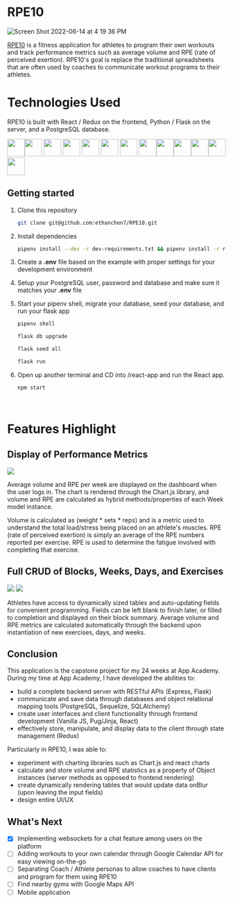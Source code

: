 # RPE10

![Screen Shot 2022-06-14 at 4 19 36 PM](https://user-images.githubusercontent.com/60331384/173704886-584d146f-ba13-4786-9bcc-2c8c622ac432.png)

[RPE10](https://rpe10.herokuapp.com/) is a fitness application for athletes to program their own workouts and track performance metrics such as average volume and RPE (rate of perceived exertion). RPE10's goal is replace the traditional spreadsheets that are often used by coaches to communicate workout programs to their athletes.

# Technologies Used

RPE10 is built with React / Redux on the frontend, Python / Flask on the server, and a PostgreSQL database.

<img src="https://cdn.jsdelivr.net/gh/devicons/devicon/icons/react/react-original.svg" height=40/><img src="https://cdn.jsdelivr.net/gh/devicons/devicon/icons/redux/redux-original.svg" height=40/>
<img  src="https://cdn.jsdelivr.net/gh/devicons/devicon/icons/javascript/javascript-original.svg"  height=40/>
<img src="https://cdn.jsdelivr.net/gh/devicons/devicon/icons/nodejs/nodejs-plain-wordmark.svg" height=40/>
<img src="https://cdn.jsdelivr.net/gh/devicons/devicon/icons/flask/flask-original.svg" height=40/>
            <img src="https://cdn.jsdelivr.net/gh/devicons/devicon/icons/sqlalchemy/sqlalchemy-original.svg" height=40/>
            <img src="https://cdn.jsdelivr.net/gh/devicons/devicon/icons/postgresql/postgresql-original.svg" height=40/>
            <img src="https://cdn.jsdelivr.net/gh/devicons/devicon/icons/python/python-original.svg" height=40/><img  src="https://cdn.jsdelivr.net/gh/devicons/devicon/icons/css3/css3-original.svg"  height=40/><img  src="https://cdn.jsdelivr.net/gh/devicons/devicon/icons/html5/html5-original.svg"  height=40/><img  src="https://cdn.jsdelivr.net/gh/devicons/devicon/icons/git/git-original.svg"  height=40/><img  src="https://cdn.jsdelivr.net/gh/devicons/devicon/icons/vscode/vscode-original.svg"  height=40/><img src="https://cdn.jsdelivr.net/gh/devicons/devicon/icons/docker/docker-original.svg" height=40/>
          

## Getting started
1. Clone this repository

   ```bash
   git clone git@github.com:ethanchen7/RPE10.git
   ```

2. Install dependencies

      ```bash
      pipenv install --dev -r dev-requirements.txt && pipenv install -r requirements.txt
      ```

3. Create a **.env** file based on the example with proper settings for your
   development environment
   
4. Setup your PostgreSQL user, password and database and make sure it matches your **.env** file

5. Start your pipenv shell, migrate your database, seed your database, and run your flask app

   ```bash
   pipenv shell
   ```

   ```bash
   flask db upgrade
   ```

   ```bash
   flask seed all
   ```

   ```bash
   flask run
   ```

6. Open up another terminal and CD into /react-app and run the React app.
   ```bash
   npm start
   ```

<br>

# Features Highlight

## Display of Performance Metrics

![](https://media.giphy.com/media/FFbttmMRi6Xrek9gKd/giphy.gif)

Average volume and RPE per week are displayed on the dashboard when the user logs in. The chart is rendered through the Chart.js library, and volume and RPE are calculated as hybrid methods/properties of each Week model instance.

Volume is calculated as (weight * sets * reps) and is a metric used to understand the total load/stress being placed on an athlete's muscles. RPE (rate of perceived exertion) is simply an average of the RPE numbers reported per exercise. RPE is used to determine the fatigue involved with completing that exercise.

## Full CRUD of Blocks, Weeks, Days, and Exercises

![](https://media.giphy.com/media/vOEPBbxkySi0clP2Tm/giphy.gif)
![](https://media.giphy.com/media/MHXtQDasQ3sad6hQ0a/giphy.gif)

Athletes have access to dynamically sized tables and auto-updating fields for convenient programming. Fields can be left blank to finish later, or filled to completion and displayed on their block summary. Average volume and RPE metrics are calculated automatically through the backend upon instantiation of new exercises, days, and weeks. 

## Conclusion

This application is the capstone project for my 24 weeks at App Academy. During my time at App Academy, I have developed the abilities to:
 * build a complete backend server with RESTful APIs (Express, Flask)
 * communicate and save data through databases and object relational mapping tools (PostgreSQL, Sequelize, SQLAlchemy)
 * create user interfaces and client functionality through frontend development (Vanilla JS, Pug/Jinja, React)
 * effectively store, manipulate, and display data to the client through state management (Redux)

Particularly in RPE10, I was able to:
 * experiment with charting libraries such as Chart.js and react charts
 * calculate and store volume and RPE statistics as a property of Object instances (server methods as opposed to frontend rendering)
 * create dynamically rendering tables that would update data onBlur (upon leaving the input fields)
 * design entire UI/UX

## What's Next
- [x] Implementing websockets for a chat feature among users on the platform
- [ ] Adding workouts to your own calendar through Google Calendar API for easy viewing on-the-go
- [ ] Separating Coach / Athlete personas to allow coaches to have clients and program for them using RPE10
- [ ] Find nearby gyms with Google Maps API
- [ ] Mobile application
